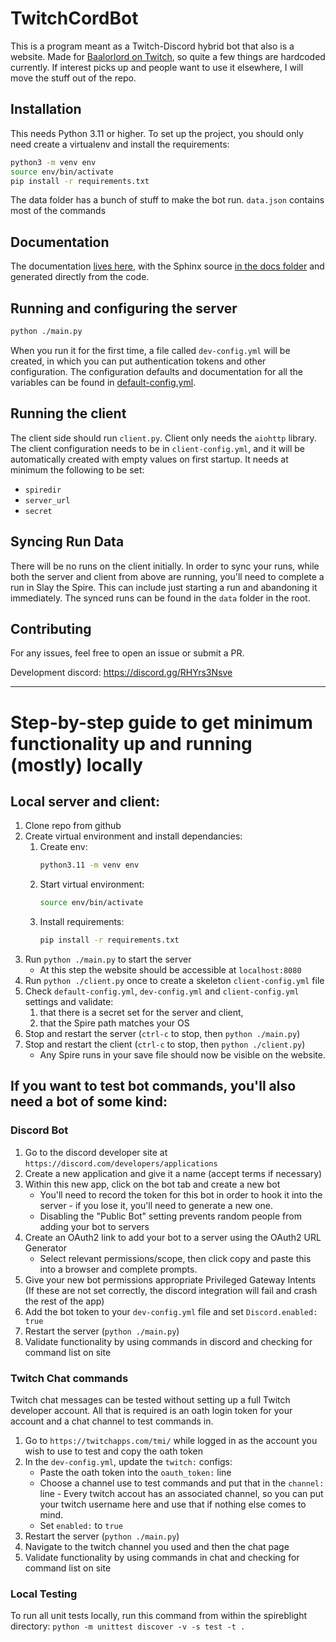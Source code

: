 # TwitchCordBot

This is a program meant as a Twitch-Discord hybrid bot that also is a website.
Made for [Baalorlord on Twitch](https://twitch.tv/baalorlord), so quite a few
things are hardcoded currently. If interest picks up and people want to use it
elsewhere, I will move the stuff out of the repo.

## Installation

This needs Python 3.11 or higher. To set up the project, you should only need create a
virtualenv and install the requirements:

```bash
python3 -m venv env
source env/bin/activate
pip install -r requirements.txt
```

The data folder has a bunch of stuff to make the bot run. `data.json` contains
most of the commands

## Documentation

The documentation [lives here](https://spireblight.github.io/Spireblight/), with the Sphinx
source [in the docs folder](https://github.com/Spireblight/Spireblight/tree/main/docs/source)
and generated directly from the code.

## Running and configuring the server

```bash
python ./main.py
```

When you run it for the first time, a file called `dev-config.yml` will be
created, in which you can put authentication tokens and other configuration. The
configuration defaults and documentation for all the variables can be found in
[default-config.yml](default-config.yml).

## Running the client

The client side should run `client.py`. Client only needs the `aiohttp` library.
The client configuration needs to be in `client-config.yml`, and it will be
automatically created with empty values on first startup. It needs at minimum
the following to be set:

- `spiredir`
- `server_url`
- `secret`

## Syncing Run Data

There will be no runs on the client initially. In order to sync your runs, while both the server and client from above are running, you'll need to complete a run in Slay the Spire. This can include just starting a run and abandoning it immediately. The synced runs can be found in the `data` folder in the root.

## Contributing

For any issues, feel free to open an issue or submit a PR.

Development discord: https://discord.gg/RHYrs3Nsve

---

# Step-by-step guide to get minimum functionality up and running (mostly) locally

## Local server and client:
1. Clone repo from github
2. Create virtual environment and install dependancies:
    1. Create env:
        ```bash
        python3.11 -m venv env
        ```
    2.  Start virtual environment:
        ```bash
        source env/bin/activate
        ```
    3.  Install requirements:
        ```bash
        pip install -r requirements.txt
        ```
3. Run `python ./main.py` to start the server
    * At this step the website should be accessible at `localhost:8080`
4. Run `python ./client.py` once to create a skeleton `client-config.yml` file
5. Check `default-config.yml`, `dev-config.yml` and `client-config.yml` settings and validate:
    1. that there is a secret set for the server and client,
    2. that the Spire path matches your OS
6. Stop and restart the server (`ctrl-c` to stop, then `python ./main.py`)
7. Stop and restart the client (`ctrl-c` to stop, then `python ./client.py`)
    * Any Spire runs in your save file should now be visible on the website.

## If you want to test bot commands, you'll also need a bot of some kind:
### Discord Bot
1. Go to the discord developer site at `https://discord.com/developers/applications`
2. Create a new application and give it a name (accept terms if necessary)
3. Within this new app, click on the bot tab and create a new bot
    * You'll need to record the token for this bot in order to hook it into the server - if you lose it, you'll need to generate a new one.
    * Disabling the "Public Bot" setting prevents random people from adding your bot to servers
4. Create an OAuth2 link to add your bot to a server using the OAuth2 URL Generator
    * Select relevant permissions/scope, then click copy and paste this into a browser and complete prompts.
5. Give your new bot permissions appropriate Privileged Gateway Intents (If these are not set correctly, the discord integration will fail and crash the rest of the app)
6. Add the bot token to your `dev-config.yml` file and set `Discord.enabled: true`
7. Restart the server (`python ./main.py`)
8. Validate functionality by using commands in discord and checking for command list on site

### Twitch Chat commands
Twitch chat messages can be tested without setting up a full Twitch developer account.  All that is required is an oath login token for your account and a chat channel to test commands in.
1. Go to `https://twitchapps.com/tmi/` while logged in as the account you wish to use to test and copy the oath token
2. In the `dev-config.yml`, update the `twitch:` configs:
    * Paste the oath token into the `oauth_token:` line
    * Choose a channel use to test commands and put that in the `channel:` line - Every twitch accout has an associated channel, so you can put your twitch username here and use that if nothing else comes to mind.
    * Set `enabled:` to `true`
3. Restart the server (`python ./main.py`)
4. Navigate to the twitch channel you used and then the chat page
5. Validate functionality by using commands in chat and checking for command list on site

### Local Testing
To run all unit tests locally, run this command from within the spireblight directory:
`python -m unittest discover -v -s test -t .`